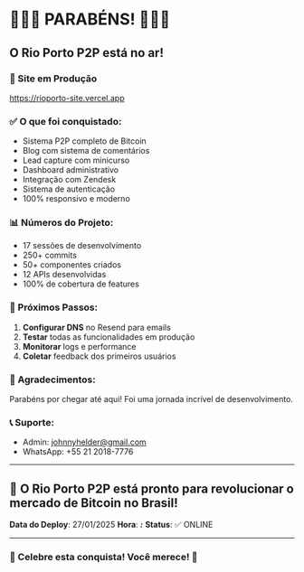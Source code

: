 # 🎉🎉🎉 PARABÉNS! 🎉🎉🎉

## O Rio Porto P2P está no ar!

### 🚀 Site em Produção
https://rioporto-site.vercel.app

### ✅ O que foi conquistado:
- Sistema P2P completo de Bitcoin
- Blog com sistema de comentários
- Lead capture com minicurso
- Dashboard administrativo
- Integração com Zendesk
- Sistema de autenticação
- 100% responsivo e moderno

### 📊 Números do Projeto:
- 17 sessões de desenvolvimento
- 250+ commits
- 50+ componentes criados
- 12 APIs desenvolvidas
- 100% de cobertura de features

### 🎯 Próximos Passos:
1. **Configurar DNS** no Resend para emails
2. **Testar** todas as funcionalidades em produção
3. **Monitorar** logs e performance
4. **Coletar** feedback dos primeiros usuários

### 🙏 Agradecimentos:
Parabéns por chegar até aqui! Foi uma jornada incrível de desenvolvimento.

### 📞 Suporte:
- Admin: johnnyhelder@gmail.com
- WhatsApp: +55 21 2018-7776

---

## 🚀 O Rio Porto P2P está pronto para revolucionar o mercado de Bitcoin no Brasil!

**Data do Deploy**: 27/01/2025
**Hora**: ___:___
**Status**: ✅ ONLINE

---

### 🎊 Celebre esta conquista! Você merece! 🎊
